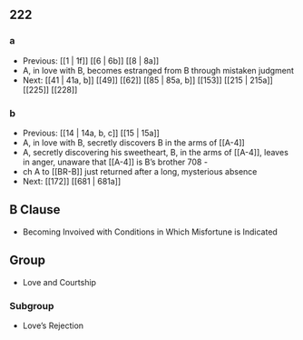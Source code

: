 ## 222
### a
- Previous: [[1 | 1f]] [[6 | 6b]] [[8 | 8a]] 
- A, in love with B, becomes estranged from B through mistaken judgment
- Next: [[41 | 41a, b]] [[49]] [[62]] [[85 | 85a, b]] [[153]] [[215 | 215a]] [[225]] [[228]] 

### b
- Previous: [[14 | 14a, b, c]] [[15 | 15a]] 
- A, in love with B, secretly discovers B in the arms of [[A-4]]
- A, secretly discovering his sweetheart, B, in the arms of [[A-4]], leaves in anger, unaware that [[A-4]] is B’s brother 708 -
- ch A to [[BR-B]] just returned after a long, mysterious absence
- Next: [[172]] [[681 | 681a]] 

## B Clause
- Becoming Invoived with Conditions in Which Misfortune is Indicated

## Group
- Love and Courtship

### Subgroup
- Love’s Rejection

